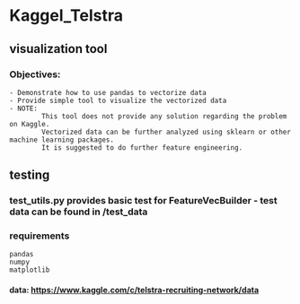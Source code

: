 # Kaggel_Telstra
## visualization tool
### Objectives:
    - Demonstrate how to use pandas to vectorize data
    - Provide simple tool to visualize the vectorized data
    - NOTE: 
            This tool does not provide any solution regarding the problem on Kaggle. 
            Vectorized data can be further analyzed using sklearn or other machine learning packages. 
            It is suggested to do further feature engineering. 
## testing
### test_utils.py provides basic test for FeatureVecBuilder - test data can be found in /test_data

### requirements 
    pandas
    numpy
    matplotlib
#### data: https://www.kaggle.com/c/telstra-recruiting-network/data

